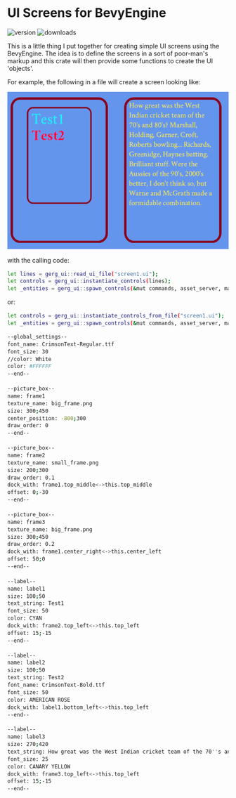 # UI Screens for BevyEngine

![version](https://img.shields.io/crates/v/gerg_ui)
![downloads](https://img.shields.io/crates/d/gerg_ui)

This is a little thing I put together for creating simple UI screens using the BevyEngine.
The idea is to define the screens in a sort of poor-man's markup and this crate will then
provide some functions to create the UI 'objects'.

For example, the following in a file will create a screen looking like:

![sample_picture](https://raw.githubusercontent.com/gmoller/gerg-ui/main/Capture.PNG)

with the calling code:
```sh
let lines = gerg_ui::read_ui_file("screen1.ui");
let controls = gerg_ui::instantiate_controls(lines);
let _entities = gerg_ui::spawn_controls(&mut commands, asset_server, materials, controls), Vec2::new(1920.0, 1080.0);
```
or:
```sh
let controls = gerg_ui::instantiate_controls_from_file("screen1.ui");
let _entities = gerg_ui::spawn_controls(&mut commands, asset_server, materials, controls), Vec2::new(1920.0, 1080.0);
```

```sh
--global_settings--
font_name: CrimsonText-Regular.ttf
font_size: 30
//color: White
color: #FFFFFF
--end--

--picture_box--
name: frame1
texture_name: big_frame.png
size: 300;450
center_position: -800;300
draw_order: 0
--end--

--picture_box--
name: frame2
texture_name: small_frame.png
size: 200;300
draw_order: 0.1
dock_with: frame1.top_middle<->this.top_middle
offset: 0;-30
--end--

--picture_box--
name: frame3
texture_name: big_frame.png
size: 300;450
draw_order: 0.2
dock_with: frame1.center_right<->this.center_left
offset: 50;0
--end--

--label--
name: label1
size: 100;50
text_string: Test1
font_size: 50
color: CYAN
dock_with: frame2.top_left<->this.top_left
offset: 15;-15
--end--

--label--
name: label2
size: 100;50
text_string: Test2
font_name: CrimsonText-Bold.ttf
font_size: 50
color: AMERICAN ROSE
dock_with: label1.bottom_left<->this.top_left
--end--

--label--
name: label3
size: 270;420
text_string: How great was the West Indian cricket team of the 70''s and 80''s? Marshall, Holding, Garner, Croft, Roberts bowling... Richards, Greenidge, Haynes batting. Brilliant stuff. Were the Aussies of the 90''s, 2000''s better, I don''t think so, but Warne and McGrath made a formidable combination.
font_size: 25
color: CANARY YELLOW
dock_with: frame3.top_left<->this.top_left
offset: 15;-15
--end--
```
